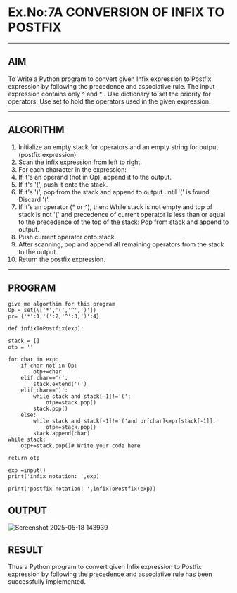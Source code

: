 # Ex.No:7A CONVERSION OF INFIX TO POSTFIX

---

## AIM  
To Write a Python program to convert given Infix expression to Postfix expression by following the precedence and associative rule. 
The input expression contains only  ^ and * . Use dictionary to set the priority for operators. Use set to hold the operators used in the given expression.

---

## ALGORITHM

1. Initialize an empty stack for operators and an empty string for output (postfix expression).
2. Scan the infix expression from left to right.
3. For each character in the expression:
4. If it's an operand (not in Op), append it to the output.
5. If it's '(', push it onto the stack.
6. If it's ')', pop from the stack and append to output until '(' is found. Discard '('.
7. If it's an operator (* or ^), then: While stack is not empty and top of stack is not '(' and precedence of current operator is less than or equal to the precedence of the top of the stack: Pop from stack and append to output.
8. Push current operator onto stack.
9. After scanning, pop and append all remaining operators from the stack to the output.
10. Return the postfix expression.

---

## PROGRAM

```
give me algorthim for this program                                                                                                                 Op = set(\['*','(','^',')'])
pr= {'*':1,'(':2,'^':3,')':4}

def infixToPostfix(exp):

stack = [] 
otp = '' 

for char in exp:
    if char not in Op:
        otp+=char
    elif char=='(':
        stack.extend('(')
    elif char==')':
        while stack and stack[-1]!='(':
            otp+=stack.pop()
        stack.pop()
    else:
        while stack and stack[-1]!='('and pr[char]<=pr[stack[-1]]:
            otp+=stack.pop()
        stack.append(char)
while stack:
    otp+=stack.pop()# Write your code here

return otp

exp =input()
print('infix notation: ',exp)

print('postfix notation: ',infixToPostfix(exp))

```

## OUTPUT
![Screenshot 2025-05-18 143939](https://github.com/user-attachments/assets/cff07070-1ac2-4336-9b0a-3de40151ded2)

## RESULT
Thus  a Python program to convert given Infix expression to Postfix expression by following the precedence and associative rule has been successfully implemented.

